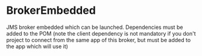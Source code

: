 # BrokerEmbedded
JMS broker embedded which can be launched. Dependencies must be added to the POM
(note the client dependency is not mandatory if you don't project to connect from the same app of this broker, but must be added to the app which will use it)
